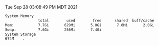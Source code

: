 Tue Sep 28 03:08:49 PM MDT 2021
```bash
System Memory
               total        used        free      shared  buff/cache   available
Mem:           7.7Gi       629Mi       5.0Gi       7.0Mi       2.0Gi       6.7Gi
Swap:          7.6Gi       256Mi       7.4Gi
System Storage
674M	.
```
```bash
